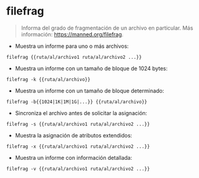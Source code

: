 # filefrag

> Informa del grado de fragmentación de un archivo en particular.
> Más información: <https://manned.org/filefrag>.

- Muestra un informe para uno o más archivos:

`filefrag {{ruta/al/archivo1 ruta/al/archivo2 ...}}`

- Muestra un informe con un tamaño de bloque de 1024 bytes:

`filefrag -k {{ruta/al/archivo}}`

- Muestra un informe con un tamaño de bloque determinado:

`filefrag -b{{1024|1K|1M|1G|...}} {{ruta/al/archivo}}`

- Sincroniza el archivo antes de solicitar la asignación:

`filefrag -s {{ruta/al/archivo1 ruta/al/archivo2 ...}}`

- Muestra la asignación de atributos extendidos:

`filefrag -x {{ruta/al/archivo1 ruta/al/archivo2 ...}}`

- Muestra un informe con información detallada:

`filefrag -v {{ruta/al/archivo1 ruta/al/archivo2 ...}}`
